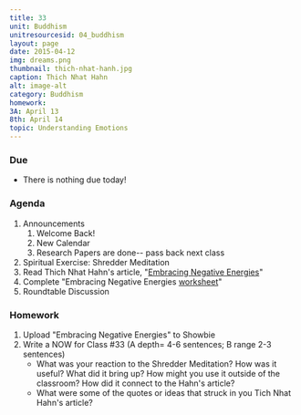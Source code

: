 ```yaml
---
title: 33
unit: Buddhism
unitresourcesid: 04_buddhism
layout: page
date: 2015-04-12
img: dreams.png
thumbnail: thich-nhat-hanh.jpg
caption: Thich Nhat Hahn
alt: image-alt
category: Buddhism
homework:  
3A: April 13
8th: April 14 
topic: Understanding Emotions
---
```


### Due 
* There is nothing due today!

<!--more-->

### Agenda
1. Announcements
	1. Welcome Back!
	1. New Calendar
	1. Research Papers are done-- pass back next class
1. Spiritual Exercise: Shredder Meditation
2. Read Thich Nhat Hahn's article, "[Embracing Negative Energies](https://dl.dropboxusercontent.com/u/916107/teachdocs/row-buddhism-Embracing-Negative-energies.pdf)"
3. Complete "Embracing Negative Energies [worksheet](https://dl.dropboxusercontent.com/u/916107/teachdocs/row-buddhism-embracing-negative-energies-worksheet.pdf)"
4. Roundtable Discussion

### Homework
1. Upload "Embracing Negative Energies" to Showbie
2. Write a NOW for Class #33 (A depth= 4-6 sentences; B range 2-3 sentences)
	- What was your reaction to the Shredder Meditation?  How was it useful?  What did it bring up?  How might you use it outside of the classroom?  How did it connect to the Hahn's article?
	- What were some of the quotes or ideas that struck in you Tich Nhat Hahn's article?




